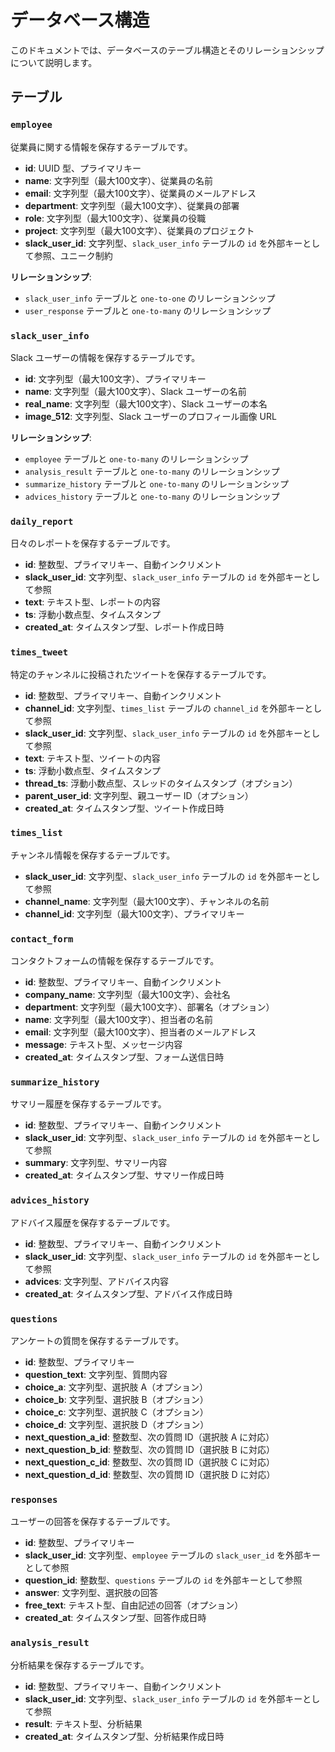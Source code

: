 # データベース構造

このドキュメントでは、データベースのテーブル構造とそのリレーションシップについて説明します。

## テーブル

### `employee`

従業員に関する情報を保存するテーブルです。

- **id**: UUID 型、プライマリキー
- **name**: 文字列型（最大100文字）、従業員の名前
- **email**: 文字列型（最大100文字）、従業員のメールアドレス
- **department**: 文字列型（最大100文字）、従業員の部署
- **role**: 文字列型（最大100文字）、従業員の役職
- **project**: 文字列型（最大100文字）、従業員のプロジェクト
- **slack_user_id**: 文字列型、`slack_user_info` テーブルの `id` を外部キーとして参照、ユニーク制約

**リレーションシップ**:
- `slack_user_info` テーブルと `one-to-one` のリレーションシップ
- `user_response` テーブルと `one-to-many` のリレーションシップ

### `slack_user_info`

Slack ユーザーの情報を保存するテーブルです。

- **id**: 文字列型（最大100文字）、プライマリキー
- **name**: 文字列型（最大100文字）、Slack ユーザーの名前
- **real_name**: 文字列型（最大100文字）、Slack ユーザーの本名
- **image_512**: 文字列型、Slack ユーザーのプロフィール画像 URL

**リレーションシップ**:
- `employee` テーブルと `one-to-many` のリレーションシップ
- `analysis_result` テーブルと `one-to-many` のリレーションシップ
- `summarize_history` テーブルと `one-to-many` のリレーションシップ
- `advices_history` テーブルと `one-to-many` のリレーションシップ

### `daily_report`

日々のレポートを保存するテーブルです。

- **id**: 整数型、プライマリキー、自動インクリメント
- **slack_user_id**: 文字列型、`slack_user_info` テーブルの `id` を外部キーとして参照
- **text**: テキスト型、レポートの内容
- **ts**: 浮動小数点型、タイムスタンプ
- **created_at**: タイムスタンプ型、レポート作成日時

### `times_tweet`

特定のチャンネルに投稿されたツイートを保存するテーブルです。

- **id**: 整数型、プライマリキー、自動インクリメント
- **channel_id**: 文字列型、`times_list` テーブルの `channel_id` を外部キーとして参照
- **slack_user_id**: 文字列型、`slack_user_info` テーブルの `id` を外部キーとして参照
- **text**: テキスト型、ツイートの内容
- **ts**: 浮動小数点型、タイムスタンプ
- **thread_ts**: 浮動小数点型、スレッドのタイムスタンプ（オプション）
- **parent_user_id**: 文字列型、親ユーザー ID（オプション）
- **created_at**: タイムスタンプ型、ツイート作成日時

### `times_list`

チャンネル情報を保存するテーブルです。

- **slack_user_id**: 文字列型、`slack_user_info` テーブルの `id` を外部キーとして参照
- **channel_name**: 文字列型（最大100文字）、チャンネルの名前
- **channel_id**: 文字列型（最大100文字）、プライマリキー

### `contact_form`

コンタクトフォームの情報を保存するテーブルです。

- **id**: 整数型、プライマリキー、自動インクリメント
- **company_name**: 文字列型（最大100文字）、会社名
- **department**: 文字列型（最大100文字）、部署名（オプション）
- **name**: 文字列型（最大100文字）、担当者の名前
- **email**: 文字列型（最大100文字）、担当者のメールアドレス
- **message**: テキスト型、メッセージ内容
- **created_at**: タイムスタンプ型、フォーム送信日時

### `summarize_history`

サマリー履歴を保存するテーブルです。

- **id**: 整数型、プライマリキー、自動インクリメント
- **slack_user_id**: 文字列型、`slack_user_info` テーブルの `id` を外部キーとして参照
- **summary**: 文字列型、サマリー内容
- **created_at**: タイムスタンプ型、サマリー作成日時

### `advices_history`

アドバイス履歴を保存するテーブルです。

- **id**: 整数型、プライマリキー、自動インクリメント
- **slack_user_id**: 文字列型、`slack_user_info` テーブルの `id` を外部キーとして参照
- **advices**: 文字列型、アドバイス内容
- **created_at**: タイムスタンプ型、アドバイス作成日時

### `questions`

アンケートの質問を保存するテーブルです。

- **id**: 整数型、プライマリキー
- **question_text**: 文字列型、質問内容
- **choice_a**: 文字列型、選択肢 A（オプション）
- **choice_b**: 文字列型、選択肢 B（オプション）
- **choice_c**: 文字列型、選択肢 C（オプション）
- **choice_d**: 文字列型、選択肢 D（オプション）
- **next_question_a_id**: 整数型、次の質問 ID（選択肢 A に対応）
- **next_question_b_id**: 整数型、次の質問 ID（選択肢 B に対応）
- **next_question_c_id**: 整数型、次の質問 ID（選択肢 C に対応）
- **next_question_d_id**: 整数型、次の質問 ID（選択肢 D に対応）

### `responses`

ユーザーの回答を保存するテーブルです。

- **id**: 整数型、プライマリキー
- **slack_user_id**: 文字列型、`employee` テーブルの `slack_user_id` を外部キーとして参照
- **question_id**: 整数型、`questions` テーブルの `id` を外部キーとして参照
- **answer**: 文字列型、選択肢の回答
- **free_text**: テキスト型、自由記述の回答（オプション）
- **created_at**: タイムスタンプ型、回答作成日時

### `analysis_result`

分析結果を保存するテーブルです。

- **id**: 整数型、プライマリキー、自動インクリメント
- **slack_user_id**: 文字列型、`slack_user_info` テーブルの `id` を外部キーとして参照
- **result**: テキスト型、分析結果
- **created_at**: タイムスタンプ型、分析結果作成日時
